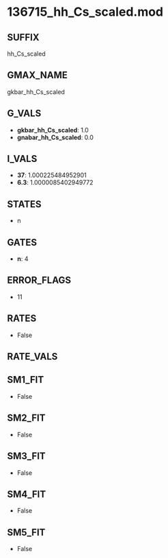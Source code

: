 # 136715_hh_Cs_scaled.mod

## SUFFIX

hh_Cs_scaled

## GMAX_NAME

gkbar_hh_Cs_scaled

## G_VALS

- **gkbar_hh_Cs_scaled**: 1.0
- **gnabar_hh_Cs_scaled**: 0.0

## I_VALS

- **37**: 1.000225484952901
- **6.3**: 1.0000085402949772

## STATES

- n

## GATES

- **n**: 4

## ERROR_FLAGS

- 11

## RATES

- False

## RATE_VALS


## SM1_FIT

- False

## SM2_FIT

- False

## SM3_FIT

- False

## SM4_FIT

- False

## SM5_FIT

- False

